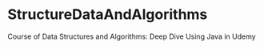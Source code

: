 # StructureDataAndAlgorithms

Course of Data Structures and Algorithms: Deep Dive Using Java in Udemy
